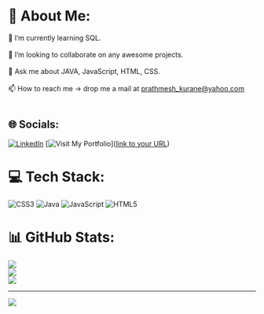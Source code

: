 # 💫 About Me:
🌱 I’m currently learning SQL.<br><br>👯 I’m looking to collaborate on any awesome projects.<br><br>💬 Ask me about JAVA, JavaScript, HTML, CSS.<br><br>📫 How to reach me -> drop me a mail at prathmesh_kurane@yahoo.com<br><br>  


## 🌐 Socials:
[![LinkedIn](https://img.shields.io/badge/LinkedIn-%230077B5.svg?logo=linkedin&logoColor=white)](https://www.linkedin.com/in/pratham-kurane/) 
[![Visit My Portfolio](	https://img.shields.io/badge/GitHub-100000?style=for-the-badge&logo=github&logoColor=white)]([link to your URL](https://prathmesh49.github.io))

# 💻 Tech Stack:
![CSS3](https://img.shields.io/badge/css3-%231572B6.svg?style=for-the-badge&logo=css3&logoColor=white) ![Java](https://img.shields.io/badge/java-%23ED8B00.svg?style=for-the-badge&logo=java&logoColor=white) ![JavaScript](https://img.shields.io/badge/javascript-%23323330.svg?style=for-the-badge&logo=javascript&logoColor=%23F7DF1E) ![HTML5](https://img.shields.io/badge/html5-%23E34F26.svg?style=for-the-badge&logo=html5&logoColor=white)
# 📊 GitHub Stats:
![](https://github-readme-stats.vercel.app/api?username=prathmesh49&theme=dark&hide_border=true&include_all_commits=true&count_private=true)<br/>
![](https://github-readme-streak-stats.herokuapp.com/?user=prathmesh49&theme=dark&hide_border=true)<br/>
![](https://github-readme-stats.vercel.app/api/top-langs/?username=prathmesh49&theme=dark&hide_border=true&include_all_commits=true&count_private=true&layout=compact)

---
[![](https://visitcount.itsvg.in/api?id=prathmesh49&icon=0&color=0)](https://visitcount.itsvg.in)

<!-- Proudly created with GPRM ( https://gprm.itsvg.in ) -->
